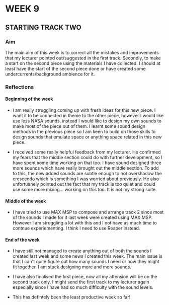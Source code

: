 # WEEK 9

## STARTING TRACK TWO

### Aim

The main aim of this week is to correct all the mistakes and improvements that my lecturer pointed out/suggested in the first track. Secondly, to make a start on the second piece using the materials I have collected. I should at least have the start of the second piece done or have created some undercurrents/background ambience for it. 
 

### Reflections

#### Beginning of the week 

- I am really struggling coming up with fresh ideas for this new piece. I want it to be connected in theme to the other piece, however I would like use less NASA sounds, instead I would like to design my own sounds to make most of the piece out of them. I learnt some sound design methods in the previous piece so I am keen to build on those skills to design sounds that emulate space or anything space related in this new piece.

- I received some really helpful feedback from my lecturer. He confirmed my fears that the middle section could do with further development, so I have spent some time working on that too. I have sound designed three more sounds which have really brought out the middle section. To add to this, the new added sounds are subtle enough to not overshadow the crescendo which is something I was worried about previously.  He also unfortuanely pointed out the fact that my track is too quiet and could use some more mixing... working on this too. It is not my strong suite. 


#### Middle of the week 

- I have tried to use MAX MSP to compose and arrange track 2 since most of the sounds I made for it last week were created using MAX MSP. However I am struggling a lot with this and I not have as much time to contnue experiementing. I think I need to use Reaper instead. 


#### End of the week 

- I have still not managed to create anything out of both the sounds I created last week and some news I created this week. The main issue is that I can't quite figure out how many sounds I need or how they might fit together. I am stuck designing more and more sounds.

- I have also finalised the first piece, now all my attension will be on the second track only. I might send the first track to my lecturer again especially since I have had so much difficulty with the sound levels. 

- This has defintely been the least productive week so far! 
